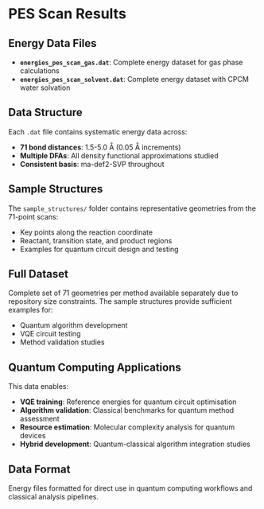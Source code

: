 # PES Scan Results

## Energy Data Files

- **`energies_pes_scan_gas.dat`**: Complete energy dataset for gas phase calculations
- **`energies_pes_scan_solvent.dat`**: Complete energy dataset with CPCM water solvation

## Data Structure

Each `.dat` file contains systematic energy data across:
- **71 bond distances**: 1.5-5.0 Å (0.05 Å increments)  
- **Multiple DFAs**: All density functional approximations studied
- **Consistent basis**: ma-def2-SVP throughout

## Sample Structures

The `sample_structures/` folder contains representative geometries from the 71-point scans:
- Key points along the reaction coordinate
- Reactant, transition state, and product regions
- Examples for quantum circuit design and testing

## Full Dataset

Complete set of 71 geometries per method available separately due to repository size constraints. The sample structures provide sufficient examples for:
- Quantum algorithm development
- VQE circuit testing  
- Method validation studies

## Quantum Computing Applications

This data enables:
- **VQE training**: Reference energies for quantum circuit optimisation
- **Algorithm validation**: Classical benchmarks for quantum method assessment  
- **Resource estimation**: Molecular complexity analysis for quantum devices
- **Hybrid development**: Quantum-classical algorithm integration studies

## Data Format

Energy files formatted for direct use in quantum computing workflows and classical analysis pipelines.
